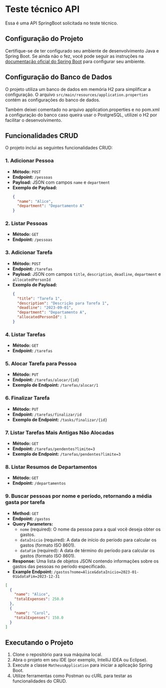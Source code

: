 # Teste técnico API

Essa é uma API SpringBoot solicitada no teste técnico.

## Configuração do Projeto

Certifique-se de ter configurado seu ambiente de desenvolvimento Java e Spring Boot. Se ainda não o fez, você pode seguir as instruções na [documentação oficial do Spring Boot](https://spring.io/guides/gs/spring-boot/) para configurar seu ambiente.

## Configuração do Banco de Dados

O projeto utiliza um banco de dados em memória H2 para simplificar a configuração. O arquivo `src/main/resources/application.properties` contém as configurações do banco de dados.

Também deixei comentado no arquivo application.properties e no pom.xml a configuração do banco caso queira usar o PostgreSQL, utilizei o H2 por facilitar o desenvolvimento.

## Funcionalidades CRUD

O projeto inclui as seguintes funcionalidades CRUD:

### 1. Adicionar Pessoa

- **Método:** `POST`
- **Endpoint:** `/pessoas`
- **Payload:** JSON com campos `name` e `department`
- **Exemplo de Payload:**
  ```json
  {
    "name": "Alice",
    "department": "Departamento A"
  }
  
### 2. Listar Pessoas

- **Método:** `GET`
- **Endpoint:** `/pessoas`

### 3. Adicionar Tarefa

- **Método:** `POST`
- **Endpoint:** `/tarefas`
- **Payload:** JSON com campos `title`, `description`, `deadline`, `department` e `allocatedPersonId`
- **Exemplo de Payload:**
  ```json
  {
    "title": "Tarefa 1",
    "description": "Descrição para Tarefa 1",
    "deadline": "2023-09-01",
    "department": "Departamento A",
    "allocatedPersonId": 1
  }


### 4. Listar Tarefas

- **Método:** `GET`
- **Endpoint:** `/tarefas`

### 5. Alocar Tarefa para Pessoa

- **Método:** `PUT`
- **Endpoint:** `/tarefas/alocar/{id}`
- **Exemplo de Endpoint:** `/tarefas/alocar/1`

### 6. Finalizar Tarefa

- **Método:** `PUT`
- **Endpoint:** `/tarefas/finalizar/id`
- **Exemplo de Endpoint:** `/tasks/finalizar/{id}`

### 7. Listar Tarefas Mais Antigas Não Alocadas

- **Método:** `GET`
- **Endpoint:** `/tarefas/pendentes?limite=3`
- **Exemplo de Endpoint:** `/tarefas/pendentes?limite=3`

### 8. Listar Resumos de Departamentos

- **Método:** `GET`
- **Endpoint:** `/departamentos`

### 9. Buscar pessoas por nome e período, retornando a média gasta por tarefa

- **Method:** `GET`
- **Endpoint:** `/gastos`
- **Query Parameters:**
  - `nome` (required): O nome da pessoa para a qual você deseja obter os gastos.
  - `dataInicio` (required): A data de início do período para calcular os gastos (formato ISO 8601).
  - `dataFim` (required): A data de término do período para calcular os gastos (formato ISO 8601).
- **Response:** Uma lista de objetos JSON contendo informações sobre os gastos das pessoas no período especificado.
- **Example Endpoint:** `/gastos?nome=Alice&dataInicio=2023-01-01&dataFim=2023-12-31`

```json
[
  {
    "name": "Alice",
    "totalExpenses": 250.0
  },
  {
    "name": "Carol",
    "totalExpenses": 150.0
  }
]
```

## Executando o Projeto

1. Clone o repositório para sua máquina local.
2. Abra o projeto em seu IDE (por exemplo, IntelliJ IDEA ou Eclipse).
3. Execute a classe `MatheusApplication` para iniciar a aplicação Spring Boot.
4. Utilize ferramentas como Postman ou cURL para testar as funcionalidades do CRUD.
